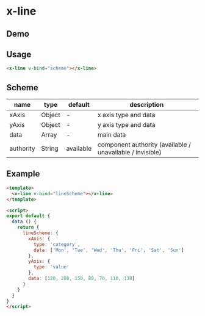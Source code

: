# x-line


## Demo
<!-- STORY -->


## Usage
```html
<x-line v-bind="scheme"></x-line>
```


## Scheme
| name      | type   | default   | description                                               |
| --------- | ------ | --------- | --------------------------------------------------------- |
| xAxis     | Object | -         | x axis type and data                                      |
| yAxis     | Object | -         | y axis type and data                                      |
| data      | Array  | -         | main data                                                 |
| authority | String | available | component authority (available / unavailable / invisible) |

## Example
```html
<template>
  <x-line v-bind="lineScheme"></x-line>
</template>

<script>
export default {
  data () {
    return {
      lineScheme: {
        xAxis: {
          type: 'category',
          data: ['Mon', 'Tue', 'Wed', 'Thu', 'Fri', 'Sat', 'Sun']
        },
        yAxis: {
          type: 'value'
        },
        data: [120, 200, 150, 80, 70, 110, 130]
      }
    }
  }
}
</script>
```